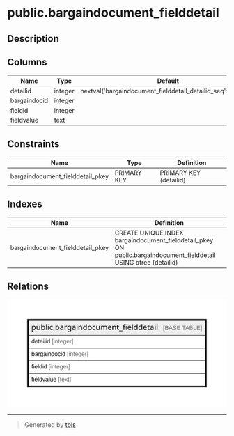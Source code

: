 # public.bargaindocument_fielddetail

## Description

## Columns

| Name | Type | Default | Nullable | Children | Parents | Comment |
| ---- | ---- | ------- | -------- | -------- | ------- | ------- |
| detailid | integer | nextval('bargaindocument_fielddetail_detailid_seq'::regclass) | false |  |  |  |
| bargaindocid | integer |  | true |  |  |  |
| fieldid | integer |  | true |  |  |  |
| fieldvalue | text |  | true |  |  |  |

## Constraints

| Name | Type | Definition |
| ---- | ---- | ---------- |
| bargaindocument_fielddetail_pkey | PRIMARY KEY | PRIMARY KEY (detailid) |

## Indexes

| Name | Definition |
| ---- | ---------- |
| bargaindocument_fielddetail_pkey | CREATE UNIQUE INDEX bargaindocument_fielddetail_pkey ON public.bargaindocument_fielddetail USING btree (detailid) |

## Relations

![er](public.bargaindocument_fielddetail.svg)

---

> Generated by [tbls](https://github.com/k1LoW/tbls)
